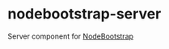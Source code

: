 nodebootstrap-server
====================

Server component for [NodeBootstrap](https://github.com/inadarei/nodebootstrap)
